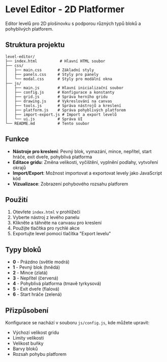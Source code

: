 # Level Editor - 2D Platformer

Editor levelů pro 2D plošinovku s podporou různých typů bloků a pohyblivých platforem.

## Struktura projektu

```
level-editor/
├── index.html          # Hlavní HTML soubor
├── css/
│   ├── main.css       # Základní styly
│   ├── panels.css     # Styly pro panely
│   └── modal.css      # Styly pro modální okna
├── js/
│   ├── main.js        # Hlavní inicializační soubor
│   ├── config.js      # Konfigurace a konstanty
│   ├── grid.js        # Správa herního gridu
│   ├── drawing.js     # Vykreslování na canvas
│   ├── tools.js       # Správa nástrojů a kreslení
│   ├── platform.js    # Správa pohyblivých platforem
│   ├── import-export.js # Import a export levelů
│   └── ui.js          # Správa UI
└── README.md          # Tento soubor
```

## Funkce

- **Nástroje pro kreslení**: Pevný blok, vymazání, mince, nepřítel, start hráče, exit dveře, pohyblivá platforma
- **Editace gridu**: Změna velikosti, vyčištění, vyplnění podlahy, vytvoření okrajů
- **Import/Export**: Možnost importovat a exportovat levely jako JavaScript kód
- **Vizualizace**: Zobrazení pohybového rozsahu platforem

## Použití

1. Otevřete `index.html` v prohlížeči
2. Vyberte nástroj z levého panelu
3. Klikněte a táhněte na canvasu pro kreslení
4. Použijte tlačítka pro rychlé akce
5. Exportujte level pomocí tlačítka "Export levelu"

## Typy bloků

- **0** - Prázdno (světle modrá)
- **1** - Pevný blok (hnědá)
- **2** - Mince (zlatá)
- **3** - Nepřítel (červená)
- **4** - Pohyblivá platforma (tmavě tyrkysová)
- **5** - Exit dveře (fialová)
- **6** - Start hráče (zelená)

## Přizpůsobení

Konfigurace se nachází v souboru `js/config.js`, kde můžete upravit:
- Výchozí velikost gridu
- Limity velikosti
- Velikost buňky
- Barvy bloků
- Rozsah pohybu platforem